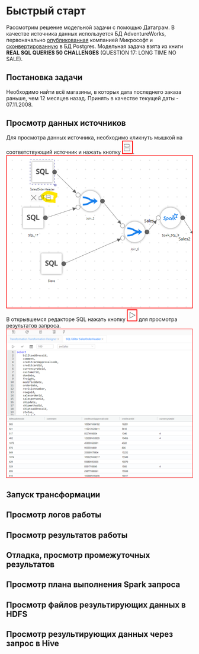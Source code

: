 
# Быстрый старт
Рассмотрим решение модельной задачи с помощью Датаграм. 
В качестве источника данных используется БД AdventureWorks, 
первоначально [опубликованная](https://github.com/microsoft/sql-server-samples/tree/master/samples/databases/adventure-works) 
компанией Микрософт и [сконвертированную](https://github.com/lorint/AdventureWorks-for-Postgres) 
в БД Postgres.
Модельная задача взята из книги **REAL SQL QUERIES 50 CHALLENGES** (QUESTION 17: LONG TIME NO SALE).

## Постановка задачи
Необходимо найти всё магазины, 
в которых дата последнего заказа раньше, чем 12 месяцев назад. 
Принять в качестве текущей даты - 07.11.2008.

## Просмотр данных источников
Для просмотра данных источника, необходимо кликнуть мышкой на соответствующий источник и нажать кнопку ![img.png](img.png).
![img_1.png](img_1.png)  
В открывшемся редакторе SQL нажать кнопку ![img_2.png](img_2.png) для просмотра результатов запроса.
![img_3.png](img_3.png)  


## Запуск трансформации

## Просмотр логов работы

## Просмотр результатов работы

## Отладка, просмотр промежуточных результатов

## Просмотр плана выполнения Spark запроса

## Просмотр файлов результирующих данных в HDFS

## Просмотр результирующих данных через запрос в Hive
